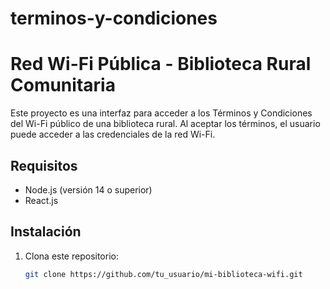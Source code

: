 # terminos-y-condiciones
# Red Wi-Fi Pública - Biblioteca Rural Comunitaria

Este proyecto es una interfaz para acceder a los Términos y Condiciones del Wi-Fi público de una biblioteca rural. Al aceptar los términos, el usuario puede acceder a las credenciales de la red Wi-Fi.

## Requisitos

- Node.js (versión 14 o superior)
- React.js

## Instalación

1. Clona este repositorio:

   ```bash
   git clone https://github.com/tu_usuario/mi-biblioteca-wifi.git
